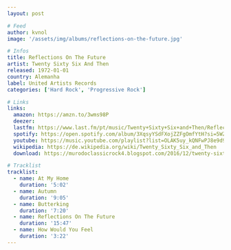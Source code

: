 ```yaml
---
layout: post

# Feed
author: kvnol
image: '/assets/img/albums/reflections-on-the-future.jpg'

# Infos
title: Reflections On The Future
artist: Twenty Sixty Six And Then
released: 1972-01-01
country: Alemanha
label: United Artists Records
categories: ['Hard Rock', 'Progressive Rock']

# Links
links:
  amazon: https://amzn.to/3wms98P
  deezer:
  lastfm: https://www.last.fm/pt/music/Twenty+Sixty+Six+and+Then/Reflections+on+the+Future
  spotify: https://open.spotify.com/album/3XqsyYSdFXojZZFgOmfYtH?si=5WZ58tKuQaugQwKFIyhRpw
  youtube: https://music.youtube.com/playlist?list=OLAK5uy_kQNFwPJ8e9d9LYV_sKCqg-IX3oc_5y7JE
  wikipedia: https://de.wikipedia.org/wiki/Twenty_Sixty_Six_and_Then
  download: https://murodoclassicrock4.blogspot.com/2016/12/twenty-sixty-six-and-then-reflections.html

# Tracklist
tracklist:
  - name: At My Home
    duration: '5:02'
  - name: Autumn
    duration: '9:05'
  - name: Butterking
    duration: '7:20'
  - name: Reflections On The Future
    duration: '15:47'
  - name: How Would You Feel
    duration: '3:22'
---
```

